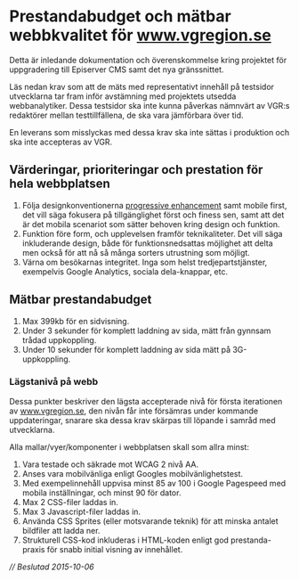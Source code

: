 # Prestandabudget och mätbar webbkvalitet för www.vgregion.se
Detta är inledande dokumentation och överenskommelse kring projektet för uppgradering till Episerver CMS samt det nya gränssnittet.

Läs nedan krav som att de mäts med representativt innehåll på testsidor utvecklarna tar fram inför avstämning med projektets utsedda webbanalytiker. Dessa testsidor ska inte kunna påverkas nämnvärt av VGR:s redaktörer mellan testtillfällena, de ska vara jämförbara över tid.

En leverans som misslyckas med dessa krav ska inte sättas i produktion och ska inte accepteras av VGR.

## Värderingar, prioriteringar och prestation för hela webbplatsen
 1. Följa designkonventionerna [progressive enhancement](https://en.wikipedia.org/wiki/Progressive_enhancement) samt mobile first, det vill säga fokusera på tillgänglighet först och finess sen, samt att det är det mobila scenariot som sätter behoven kring design och funktion.
 2. Funktion före form, och upplevelsen framför teknikaliteter. Det vill säga inkluderande design, både för funktionsnedsattas möjlighet att delta men också för att nå så många sorters utrustning som möjligt.
 3. Värna om besökarnas integritet. Inga som helst tredjepartstjänster, exempelvis Google Analytics, sociala dela-knappar, etc.

## Mätbar prestandabudget
1. Max 399kb för en sidvisning.
2. Under 3 sekunder för komplett laddning av sida, mätt från gynnsam trådad uppkoppling. 
3. Under 10 sekunder för komplett laddning av sida mätt på 3G-uppkoppling. 

### Lägstanivå på webb
Dessa punkter beskriver den lägsta accepterade nivå för första iterationen av www.vgregion.se, den nivån får inte försämras under kommande uppdateringar, snarare ska dessa krav skärpas till löpande i samråd med utvecklarna.

Alla mallar/vyer/komponenter i webbplatsen skall som allra minst:

1. Vara testade och säkrade mot WCAG 2 nivå AA.
2. Anses vara mobilvänliga enligt Googles mobilvänlighetstest.
3. Med exempelinnehåll uppvisa minst 85 av 100 i Google Pagespeed med mobila inställningar, och minst 90 för dator.
4. Max 2 CSS-filer laddas in.
5. Max 3 Javascript-filer laddas in.
6. Använda CSS Sprites (eller motsvarande teknik) för att minska antalet bildfiler att ladda ner.
7. Strukturell CSS-kod inkluderas i HTML-koden enligt god prestanda-praxis för snabb initial visning av innehållet.

*// Beslutad 2015-10-06*
